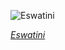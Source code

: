 
![Eswatini](https://upload.wikimedia.org/wikipedia/commons/thumb/9/9b/Princess_Sikhanyiso_Dlamini_of_Eswatini.jpg/600px-Princess_Sikhanyiso_Dlamini_of_Eswatini.jpg)

*[Eswatini](https://wikipedia.org/wiki/File:Princess_Sikhanyiso_Dlamini_of_Eswatini.jpg)*
